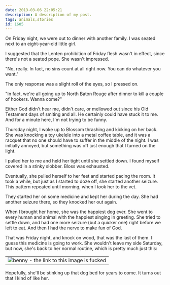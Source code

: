 ```yaml
---
date: 2013-03-06 22:05:21
description: A description of my post.
tags: animals,stories
id: 1605
---
```

On Friday night, we were out to dinner with another family.  I was seated next to an eight-year-old little girl.

I suggested that the Lenten prohibition of Friday flesh wasn't in effect, since there's not a seated pope.  She wasn't impressed.

"No, really.  In fact, no sins count at all right now.  You can do whatever you want."
<!--more-->
The only response was a slight roll of the eyes, so I pressed on.

"In fact, we're all going up to North Baton Rouge after dinner to kill a couple of hookers.  Wanna come?"

Either God didn't hear me, didn't care, or mellowed out since his Old Testament days of smiting and all.  He certainly could have stuck it to me.  And for a minute here, I'm not trying to be funny.

Thursday night, I woke up to Blossom thrashing and kicking on her back.  She was knocking a toy ukelele into a metal coffee table, and it was a racquet that no one should have to suffer in the middle of the night.  I was initially annoyed, but something was off just enough that I turned on the light.

I pulled her to me and held her tight until she settled down.  I found myself covered in a stinky slobber.  Bloss was exhausted.

Eventually, she pulled herself to her feet and started pacing the room.  It took a while, but just as I started to doze off, she started another seizure.  This pattern repeated until morning, when I took her to the vet.

They started her on some medicine and kept her during the day.  She had another seizure there, so they knocked her out again.

When I brought her home, she was the happiest dog ever.  She went to every human and animal with the happiest singing in greeting.  She tried to settle down, and had one more seizure (but a quicker one) right before we left to eat.  And then I had the nerve to make fun of God.

That was Friday night, and knock on wood, that was the last of them.  I guess this medicine is going to work.  She wouldn't leave my side Saturday, but now, she's back to her normal routine, which is pretty much just this:

<table class="centered" ><tr><td><img src="http://theskinnyonbenny.com/img/blossom-dogbed.jpg" alt="benny - the link to this image is fucked"  /></td></tr></table>

Hopefully, she'll be stinking up that dog bed for years to come.  It turns out that I kind of like her.


